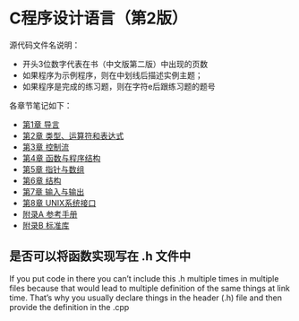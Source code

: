 # C程序设计语言（第2版）

源代码文件名说明：

- 开头3位数字代表在书（中文版第二版）中出现的页数
- 如果程序为示例程序，则在中划线后描述实例主题；
- 如果程序是完成的练习题，则在字符e后跟练习题的题号

各章节笔记如下：

- [第1章 导言](./Chapter%201%20A%20Tutorial%20Introduction.md)
- [第2章 类型、运算符和表达式](./Chapter%202%20Types%2COperators%2Cand%20Expressions.md)
- [第3章 控制流](./Chapter%203%20Control%20Flow.md)
- [第4章 函数与程序结构](./Chapter%204%20Functions%20and%20Program%20Structure.md)
- [第5章 指针与数组](./Chapter%205%20Pointers%20and%20Arrays.md)
- [第6章 结构](./Chapter%206%20Structures.md)
- [第7章 输入与输出](./Chapter%207%20Input%20and%20Output.md)
- [第8章 UNIX系统接口](./Chapter%208%20The%20UNIX%20System%20interface.md)
- [附录A 参考手册](./Appendix%20A%20Reference%20Manual.md)
- [附录B 标准库](./Appendix%20B%20Standard%20Library.md)

## 是否可以将函数实现写在 .h 文件中

If you put code in there you can’t include this .h multiple times in multiple files because that would lead to multiple definition of the same things at link time. That’s why you usually declare things in the header (.h) file and then provide the definition in the .cpp
